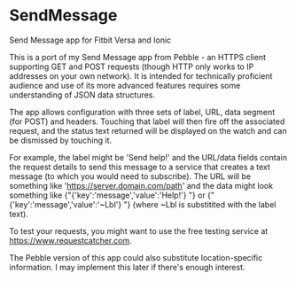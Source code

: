 # SendMessage
Send Message app for Fitbit Versa and Ionic

This is a port of my Send Message app from Pebble - an HTTPS client supporting GET and POST requests (though HTTP only works to IP addresses on your own network).  It is intended for technically proficient audience and use of its more advanced features requires some understanding of JSON data structures.

The app allows configuration with three sets of label, URL, data segment (for POST) and headers.  Touching that label will then fire off the associated request, and the status text returned will be displayed on the watch and can be dismissed by touching it.

For example, the label might be 'Send help!' and the URL/data fields contain the request details to send this message to a service that creates a text message (to which you would need to subscribe).  The URL will be something like 'https://server.domain.com/path' and the data might look something like {"{'key':'message','value':'Help!'} "} or {"{'key':'message','value':'~Lbl'} "} (where ~Lbl is substitited with the label text).

To test your requests, you might want to use the free testing service at https://www.requestcatcher.com.

The Pebble version of this app could also substitute location-specific information.  I may implement this later if there's enough interest.
